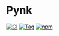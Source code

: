 # Pynk

[![CI](https://github.com/MiguelRiazaValverde/pynk/actions/workflows/CI.yml/badge.svg)](https://github.com/MiguelRiazaValverde/pynk/actions/workflows/CI.yml)
[![Tag](https://img.shields.io/github/v/tag/MiguelRiazaValverde/pynk?label=version)](https://github.com/MiguelRiazaValverde/pynk/tags)
[![npm](https://img.shields.io/npm/v/@pynk/pynk?color=crimson&logo=npm)](https://www.npmjs.com/package/@pynk/pynk)
